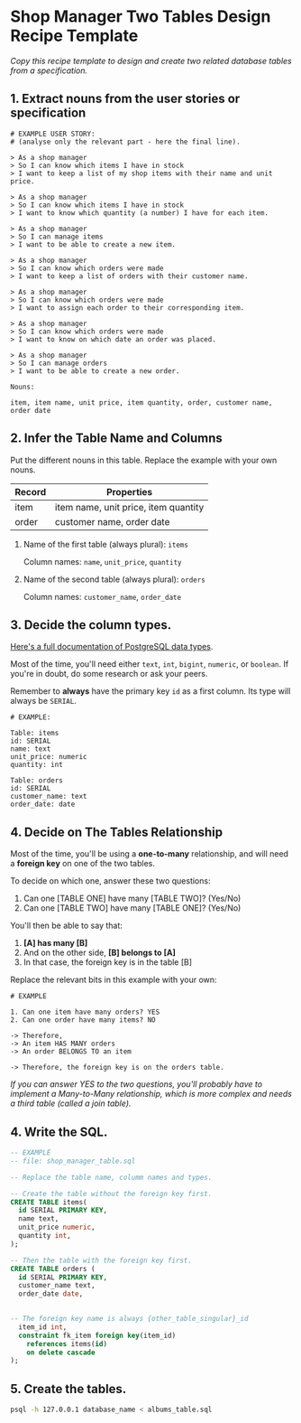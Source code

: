 # Shop Manager Two Tables Design Recipe Template

_Copy this recipe template to design and create two related database tables from a specification._

## 1. Extract nouns from the user stories or specification

```
# EXAMPLE USER STORY:
# (analyse only the relevant part - here the final line).

> As a shop manager
> So I can know which items I have in stock
> I want to keep a list of my shop items with their name and unit price.

> As a shop manager
> So I can know which items I have in stock
> I want to know which quantity (a number) I have for each item.

> As a shop manager
> So I can manage items
> I want to be able to create a new item.

> As a shop manager
> So I can know which orders were made
> I want to keep a list of orders with their customer name.

> As a shop manager
> So I can know which orders were made
> I want to assign each order to their corresponding item.

> As a shop manager
> So I can know which orders were made
> I want to know on which date an order was placed. 

> As a shop manager
> So I can manage orders
> I want to be able to create a new order.

```
```
Nouns:

item, item name, unit price, item quantity, order, customer name, order date
```

## 2. Infer the Table Name and Columns

Put the different nouns in this table. Replace the example with your own nouns.

| Record                | Properties                           |
| --------------------- | -------------------------------------|
| item                  | item name, unit price, item quantity |
| order                 | customer name, order date            |

1. Name of the first table (always plural): `items` 

    Column names: `name`, `unit_price`, `quantity`

2. Name of the second table (always plural): `orders` 

    Column names: `customer_name`, `order_date`

## 3. Decide the column types.

[Here's a full documentation of PostgreSQL data types](https://www.postgresql.org/docs/current/datatype.html).

Most of the time, you'll need either `text`, `int`, `bigint`, `numeric`, or `boolean`. If you're in doubt, do some research or ask your peers.

Remember to **always** have the primary key `id` as a first column. Its type will always be `SERIAL`.

```
# EXAMPLE:

Table: items
id: SERIAL
name: text
unit_price: numeric
quantity: int

Table: orders
id: SERIAL
customer_name: text
order_date: date
```

## 4. Decide on The Tables Relationship

Most of the time, you'll be using a **one-to-many** relationship, and will need a **foreign key** on one of the two tables.

To decide on which one, answer these two questions:

1. Can one [TABLE ONE] have many [TABLE TWO]? (Yes/No)
2. Can one [TABLE TWO] have many [TABLE ONE]? (Yes/No)

You'll then be able to say that:

1. **[A] has many [B]**
2. And on the other side, **[B] belongs to [A]**
3. In that case, the foreign key is in the table [B]

Replace the relevant bits in this example with your own:

```
# EXAMPLE

1. Can one item have many orders? YES
2. Can one order have many items? NO

-> Therefore,
-> An item HAS MANY orders
-> An order BELONGS TO an item

-> Therefore, the foreign key is on the orders table.
```

*If you can answer YES to the two questions, you'll probably have to implement a Many-to-Many relationship, which is more complex and needs a third table (called a join table).*

## 4. Write the SQL.

```sql
-- EXAMPLE
-- file: shop_manager_table.sql

-- Replace the table name, columm names and types.

-- Create the table without the foreign key first.
CREATE TABLE items(
  id SERIAL PRIMARY KEY,
  name text,
  unit_price numeric,
  quantity int,
);

-- Then the table with the foreign key first.
CREATE TABLE orders (
  id SERIAL PRIMARY KEY,
  customer_name text,
  order_date date,
 

-- The foreign key name is always {other_table_singular}_id
  item_id int,
  constraint fk_item foreign key(item_id)
    references items(id)
    on delete cascade
);

```

## 5. Create the tables.

```bash
psql -h 127.0.0.1 database_name < albums_table.sql
```
